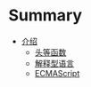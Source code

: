 # Summary

- [介绍](introduction.md)
  - [头等函数](notion/first-class-function.md)
  - [解释型语言](notion/interpreted-language.md)
  - [ECMAScript](notion/ECMAScript.md)
